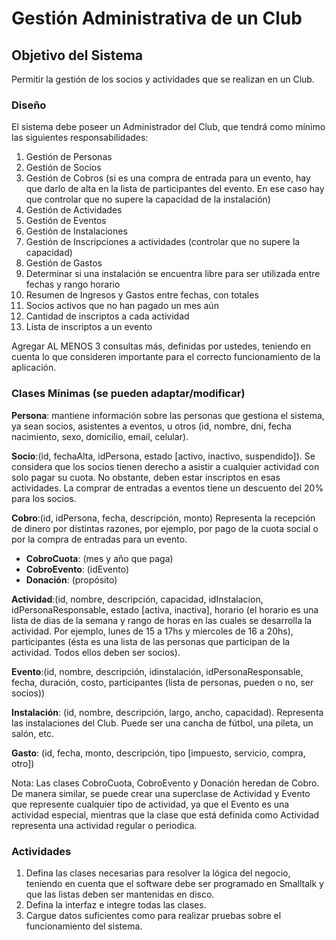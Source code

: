 # Gestión Administrativa de un Club

## Objetivo del Sistema

Permitir la gestión de los socios y actividades que se realizan en un Club.

### Diseño

El sistema debe poseer un Administrador del Club, que tendrá como mínimo las siguientes responsabilidades:

1. Gestión de Personas
2. Gestión de Socios
3. Gestión de Cobros (si es una compra de entrada para un evento, hay que darlo de alta en la lista de
   participantes del evento. En ese caso hay que controlar que no supere la capacidad de la instalación)
4. Gestión de Actividades
5. Gestión de Eventos
6. Gestión de Instalaciones
7. Gestión de Inscripciones a actividades (controlar que no supere la capacidad)
8. Gestión de Gastos
9. Determinar si una instalación se encuentra libre para ser utilizada entre fechas y rango horario
10. Resumen de Ingresos y Gastos entre fechas, con totales
11. Socios activos que no han pagado un mes aún
12. Cantidad de inscriptos a cada actividad
13. Lista de inscriptos a un evento

Agregar AL MENOS 3 consultas más, definidas por ustedes, teniendo en cuenta lo que consideren
importante para el correcto funcionamiento de la aplicación.

### Clases Mínimas (se pueden adaptar/modificar)

**Persona**: mantiene información sobre las personas que gestiona el sistema, ya sean socios, asistentes a eventos, u otros (id, nombre, dni, fecha nacimiento, sexo, domicilio, email, celular).

**Socio**:(id, fechaAlta, idPersona, estado [activo, inactivo, suspendido]). Se considera que los socios tienen derecho a asistir a cualquier actividad con solo pagar su cuota. No obstante, deben estar inscriptos en esas actividades. La comprar de entradas a eventos tiene un descuento del 20% para los socios.

**Cobro**:(id, idPersona, fecha, descripción, monto) Representa la recepción de dinero por distintas razones, por ejemplo, por pago de la cuota social o por la compra de entradas para un evento.

- **CobroCuota**: (mes y año que paga)
- **CobroEvento**: (idEvento)
- **Donación**: (propósito)

**Actividad**:(id, nombre, descripción, capacidad, idInstalacion, idPersonaResponsable, estado [activa, inactiva], horario (el horario es una lista de dias de la semana y rango de horas en las cuales se desarrolla la actividad. Por ejemplo, lunes de 15 a 17hs y miercoles de 16 a 20hs), participantes (ésta es una lista de las personas que participan de la actividad. Todos ellos deben ser socios).

**Evento**:(id, nombre, descripción, idinstalación, idPersonaResponsable, fecha, duración, costo, participantes (lista de personas, pueden o no, ser socios))

**Instalación**: (id, nombre, descripción, largo, ancho, capacidad). Representa las instalaciones del Club. Puede ser una cancha de fútbol, una pileta, un salón, etc.

**Gasto**: (id, fecha, monto, descripción, tipo [impuesto, servicio, compra, otro])

Nota: Las clases CobroCuota, CobroEvento y Donación heredan de Cobro. De manera similar, se puede crear una superclase de Actividad y Evento que represente cualquier tipo de actividad, ya que el Evento es una actividad especial, mientras que la clase que está definida como Actividad representa una actividad regular o periodica.

### Actividades

1. Defina las clases necesarias para resolver la lógica del negocio, teniendo en cuenta que el software debe ser programado en Smalltalk y que las listas deben ser mantenidas en disco.
2. Defina la interfaz e integre todas las clases.
3. Cargue datos suficientes como para realizar pruebas sobre el funcionamiento del sistema.
